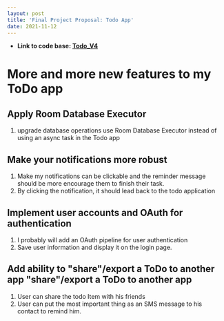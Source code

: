 ```yaml
---
layout: post
title: 'Final Project Proposal: Todo App'
date: 2021-11-12
---
```


- **Link to code base: [Todo_V4](https://github.com/zhuxinyishcn/NEUSEA-XinyiZhu/tree/main/Todo_List)**

# More and more new features to my ToDo app

## Apply Room Database Executor

1. upgrade database operations use Room Database Executor instead of using an async task in the Todo app

## Make your notifications more robust

1. Make my notifications can be clickable and the reminder message should be more encourage them to finish their task.
2. By clicking the notification, it should lead back to the todo application

## Implement user accounts and OAuth for authentication

1. I probably will add an OAuth pipeline for user authentication
2. Save user information and display it on the login page.

## Add ability to "share"/export a ToDo to another app "share"/export a ToDo to another app

1. User can share the todo Item with his friends
2. User can put the most important thing as an SMS message to his contact to remind him.
